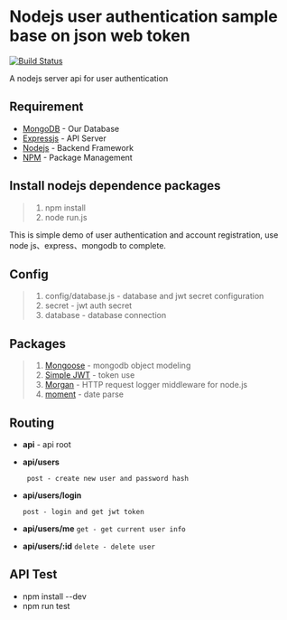 # Nodejs user authentication sample base on json web token #

[![Build Status](https://travis-ci.org/weihanchen/NodeJS_User_Authentication.svg?branch=master)](https://travis-ci.org/weihanchen/NodeJS_User_Authentication)

A nodejs server api for user authentication
## Requirement ##
* [MongoDB](https://www.mongodb.com/) - Our Database
* [Expressjs](http://expressjs.com/zh-tw/) - API Server
* [Nodejs](https://nodejs.org/en/) - Backend Framework
* [NPM](https://www.npmjs.com/) - Package Management

## Install nodejs dependence packages ##
>1. npm install
>2. node run.js 

This is simple demo of user authentication and account registration, use node js、express、mongodb to complete.

## Config ##
>1. config/database.js - database and jwt secret configuration
>2. secret - jwt auth secret
>3. database - database connection

## Packages ##
>1. [Mongoose](http://mongoosejs.com/) - mongodb object modeling
>2. [Simple JWT](https://www.npmjs.com/package/jwt-simple) - token use
>3. [Morgan](https://github.com/expressjs/morgan) - HTTP request logger middleware for node.js
>4. [moment](http://momentjs.com/docs/) - date parse

## Routing ##
* **api** - api root

* **api/users**

  ` post - create new user and password hash`


* **api/users/login**

	`post - login and get jwt token`

* **api/users/me**
	`get - get current user info`

* **api/users/:id**
	`delete - delete user`

## API Test ##
* npm install --dev
* npm run test